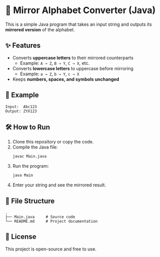 # 🔄 Mirror Alphabet Converter (Java)

This is a simple Java program that takes an input string and outputs its **mirrored version** of the alphabet.  

## ✨ Features
- Converts **uppercase letters** to their mirrored counterparts  
  - Example: `A → Z`, `B → Y`, `C → X`, etc.  
- Converts **lowercase letters** to uppercase before mirroring  
  - Example: `a → Z`, `b → Y`, `c → X`  
- Keeps **numbers, spaces, and symbols unchanged**  

## 📌 Example
```
Input:  Abc123
Output: ZYX123
```

## 🛠️ How to Run
1. Clone this repository or copy the code.
2. Compile the Java file:
   ```bash
   javac Main.java
   ```
3. Run the program:
   ```bash
   java Main
   ```
4. Enter your string and see the mirrored result.

## 📂 File Structure
```
.
├── Main.java     # Source code
└── README.md     # Project documentation
```

## 📜 License
This project is open-source and free to use.
